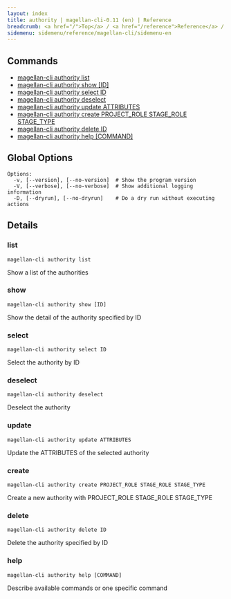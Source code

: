 ```yaml
---
layout: index
title: authority | magellan-cli-0.11 (en) | Reference
breadcrumb: <a href="/">Top</a> / <a href="/reference">Reference</a> / <a href="/reference/magellan-cli/en">magellan-cli-0.11</a> / authority <a href="/reference/ja/resources/authority.html">ja</a> en
sidemenu: sidemenu/reference/magellan-cli/sidemenu-en
---
```


## Commands

- [magellan-cli authority list](#list)
- [magellan-cli authority show [ID]](#show)
- [magellan-cli authority select ID](#select)
- [magellan-cli authority deselect](#deselect)
- [magellan-cli authority update ATTRIBUTES](#update)
- [magellan-cli authority create PROJECT_ROLE STAGE_ROLE STAGE_TYPE](#create)
- [magellan-cli authority delete ID](#delete)
- [magellan-cli authority help [COMMAND]](#help)

## Global Options

```text
Options:
  -v, [--version], [--no-version]  # Show the program version
  -V, [--verbose], [--no-verbose]  # Show additional logging information
  -D, [--dryrun], [--no-dryrun]    # Do a dry run without executing actions

```


## Details
### <a name="list"></a>list

```text
magellan-cli authority list
```

Show a list of the authorities

### <a name="show"></a>show

```text
magellan-cli authority show [ID]
```

Show the detail of the authority specified by ID

### <a name="select"></a>select

```text
magellan-cli authority select ID
```

Select the authority by ID

### <a name="deselect"></a>deselect

```text
magellan-cli authority deselect
```

Deselect the authority

### <a name="update"></a>update

```text
magellan-cli authority update ATTRIBUTES
```

Update the ATTRIBUTES of the selected authority

### <a name="create"></a>create

```text
magellan-cli authority create PROJECT_ROLE STAGE_ROLE STAGE_TYPE
```

Create a new authority with PROJECT_ROLE STAGE_ROLE STAGE_TYPE

### <a name="delete"></a>delete

```text
magellan-cli authority delete ID
```

Delete the authority specified by ID

### <a name="help"></a>help

```text
magellan-cli authority help [COMMAND]
```

Describe available commands or one specific command

